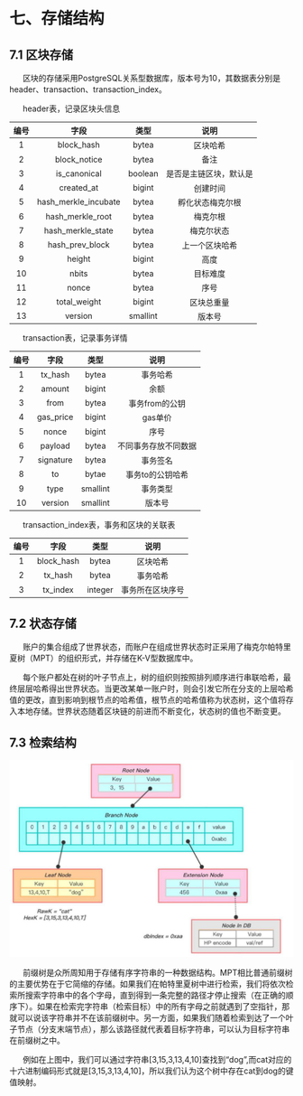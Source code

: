 # 七、存储结构
## 7.1 区块存储
&#160;&#160;&#160;&#160;&#160;&#160;区块的存储采用PostgreSQL关系型数据库，版本号为10，其数据表分别是header、transaction、transaction_index。

&#160;&#160;&#160;&#160;&#160;&#160;header表，记录区块头信息

|编号 | 字段|类型|说明|
|:----:|:----:|:----:|:----:|
|1|block_hash|bytea|区块哈希
|2|block_notice|bytea|备注
|3|is_canonical|boolean|是否是主链区块，默认是
|4|created_at|bigint|创建时间
|5|hash_merkle_incubate|bytea|孵化状态梅克尔根
|6|hash_merkle_root|bytea|梅克尔根
|7|hash_merkle_state|bytea|梅克尔状态
|8|hash_prev_block|bytea|上一个区块哈希
|9|height|bigint|高度
|10|nbits|bytea|目标难度
|11|nonce|bytea|序号
|12|total_weight|bigint|区块总重量
|13|version|smallint|版本号

&#160;&#160;&#160;&#160;&#160;&#160;transaction表，记录事务详情

|编号| 字段|类型|说明
|:----:|:----:|:----:|:----:|
|1|tx_hash| bytea|事务哈希
|2|amount|bigint|余额
|3|from|bytea|事务from的公钥
|4|gas_price|bigint|gas单价
|5|nonce|bigint|序号
|6|payload|bytea|不同事务存放不同数据
|7|signature|bytea|事务签名
|8|to|bytae|事务to的公钥哈希
|9|type|smallint|事务类型
|10|version|smallint|版本号

&#160;&#160;&#160;&#160;&#160;&#160;transaction_index表，事务和区块的关联表

|编号 | 字段|类型|说明
|:----:|:----:|:----:|:----:|
|1|block_hash|bytea|区块哈希
|2|tx_hash|bytea|事务哈希
|3|tx_index|integer|事务所在区块序号

## 7.2 状态存储
&#160;&#160;&#160;&#160;&#160;&#160;账户的集合组成了世界状态，而账户在组成世界状态时正采用了梅克尔帕特里夏树（MPT）的组织形式，并存储在K-V型数据库中。

&#160;&#160;&#160;&#160;&#160;&#160;每个账户都处在树的叶子节点上，树的组织则按照排列顺序进行串联哈希，最终层层哈希得出世界状态。当更改某单一账户时，则会引发它所在分支的上层哈希值的更改，直到影响到根节点的哈希值，根节点的哈希值称为状态树，这个值将存入本地存储。世界状态随着区块链的前进而不断变化，状态树的值也不断变更。

## 7.3 检索结构

![状态树](img/search.png)

 &#160;&#160;&#160;&#160;&#160;&#160;前缀树是众所周知用于存储有序字符串的一种数据结构。MPT相比普通前缀树的主要优势在于它简缩的存储。如果我们在帕特里夏树中进行检索，我们将依次检索所搜索字符串中的各个字母，直到得到一条完整的路径才停止搜索（在正确的顺序下）。如果在检索完字符串（检索目标）中的所有字母之前就遇到了空指针，那就可以说该字符串并不在该前缀树中。另一方面，如果我们随着检索到达了一个叶子节点（分支末端节点），那么该路径就代表着目标字符串，可以认为目标字符串在前缀树之中。

&#160;&#160;&#160;&#160;&#160;&#160;例如在上图中，我们可以通过字符串[3,15,3,13,4,10]查找到“dog”,而cat对应的十六进制编码形式就是[3,15,3,13,4,10]，所以我们认为这个树中存在cat到dog的键值映射。